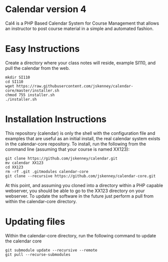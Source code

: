 # Calendar version 4
Cal4 is a PHP Based Calendar System for Course Management that allows an instructor to post course material in a simple and automated fashion.

# Easy Instructions
Create a directory where your class notes will reside, example SI110, and pull the calendar from the web.

```
mkdir SI110
cd SI110
wget https://raw.githubusercontent.com/jskenney/calendar-core/master/installer.sh
chmod 755 installer.sh
./installer.sh
```

# Installation Instructions
This repository (calendar) is only the shell with the configuration file and examples that are useful as an initial install, the real calendar system exists in the calendar-core repository.  To install, run the following from the command line (assuming that your course is named XX123):

```
git clone https://github.com/jskenney/calendar.git
mv calendar XX123
cd XX123
rm -rf .git .gitmodules calendar-core
git clone --recursive https://github.com/jskenney/calendar-core.git
```

At this point, and assuming you cloned into a directory within a PHP capable webserver, you should be able to go to the XX123 directory on your webserver.  To update the software in the future just perform a pull from within the calendar-core directory.

# Updating files
Within the calendar-core directory, run the following command to update the calendar core
```
git submodule update --recursive --remote
git pull --recurse-submodules
```
